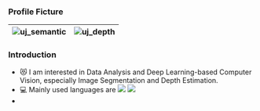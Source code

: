 ### Profile Ficture
![uj_semantic](https://github.com/eidus/eidus/assets/126761511/edc9715a-fe3e-407c-9d4a-5be7c981d0ab)|![uj_depth](https://github.com/eidus/eidus/assets/126761511/d5c000cf-1be6-485a-b73a-844ef4cdd484)
---|---|

### Introduction
- :heart_eyes_cat: I am interested in Data Analysis and Deep Learning-based Computer Vision, especially Image Segmentation and Depth Estimation.
- :computer: Mainly used languages ​​are ![](https://img.shields.io/badge/Python-14354C?style=for-the-badge&logo=python&logoColor=white) ![](https://img.shields.io/badge/R-276DC3?style=for-the-badge&logo=r&logoColor=white)
- 
<!--### Status
[![Top Langs](https://github-readme-stats.vercel.app/api/top-langs/?username=eidus)](https://github.com/anuraghazra/github-readme-stats) --> 

<!--**eidus/eidus** is a ✨ _special_ ✨ repository because its `README.md` (this file) appears on your GitHub profile.

Here are some ideas to get you started:

- 🔭 I’m currently working on ...
- 🌱 I’m currently learning ...
- 👯 I’m looking to collaborate on ...
- 🤔 I’m looking for help with ...
- 💬 Ask me about ...
- 📫 How to reach me: ...
- 😄 Pronouns: ...
- ⚡ Fun fact: ...
-->
